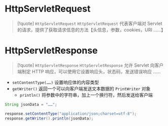 
# HttpServletRequest
>[!quote] `HttpServletRequest`
>`HttpServletRequest` 代表客户端对 Servlet 的请求，提供了获取请求信息的方法【头信息，参数，cookies，URI ……】


# HttpServletResponse
>[!quote] `HttpServletResponse` 
>`HttpServletResponse` 允许 Servlet 向客户端制定 HTTP 响应，可以使用它设置响应头，状态码，发送错误响应 ……

- `setContentType(……)` 设置响应体的内容类型
- `getWriter()` 返回一个可以向客户端发送文本数据的 `PrintWriter` 对象
	- `println()` 将参数中的字符串，加上一个换行符，然后发送给客户端

```java
String jsonData = "……";

response.setContentType("application/json;charset=utf-8");
response.getWriter().println(jsonData);
```


